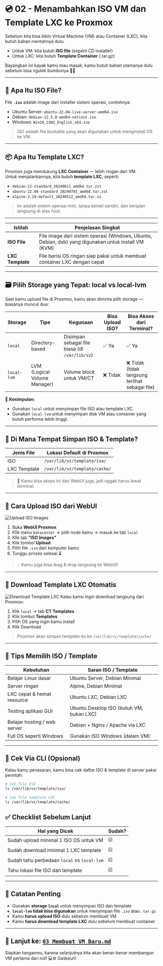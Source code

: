 # 💿 02 - Menambahkan ISO VM dan Template LXC ke Proxmox

Sebelum kita bisa bikin Virtual Machine (VM) atau Container (LXC), kita butuh bahan mentahnya dulu.

- Untuk VM: kita butuh **ISO file** (seperti CD installer)
- Untuk LXC: kita butuh **Template Container** (.tar.gz)

Bayangkan ini kayak kamu mau masak, kamu butuh bahan utamanya dulu sebelum bisa ngulek bumbunya 🍳✨

---

## 🧱 Apa Itu ISO File?

File **`.iso`** adalah image dari installer sistem operasi, contohnya:

- Ubuntu Server: `ubuntu-22.04-live-server-amd64.iso`
- Debian: `debian-12.5.0-amd64-netinst.iso`
- Windows: `Win10_22H2_English_x64.iso`

> ISO adalah file bootable yang akan digunakan untuk menginstall OS ke VM.

---

## 📦 Apa Itu Template LXC?

Proxmox juga mendukung **LXC Container** — lebih ringan dari VM.  
Untuk menjalankannya, kita butuh **template LXC**, seperti:

- `debian-12-standard_20240611_amd64.tar.zst`
- `ubuntu-22.04-standard_20240701_amd64.tar.zst`
- `alpine-3.19-default_20240512_amd64.tar.xz`

> Ini adalah sistem operasi mini, tanpa kernel sendiri, dan berjalan langsung di atas host.

---

| Istilah          | Penjelasan Singkat                                                                                  |
| ---------------- | --------------------------------------------------------------------------------------------------- |
| **ISO File**     | File image dari sistem operasi (Windows, Ubuntu, Debian, dsb) yang digunakan untuk install VM (KVM) |
| **LXC Template** | File berisi OS ringan siap pakai untuk membuat container LXC dengan cepat                           |

---

## 🗃️ Pilih Storage yang Tepat: local vs local-lvm

Saat kamu upload file di Proxmox, kamu akan diminta pilih storage — biasanya muncul dua:

| Storage     | Tipe                         | Kegunaan                                       | Bisa Upload ISO? | Bisa Akses dari Terminal?                      |
| ----------- | ---------------------------- | ---------------------------------------------- | ---------------- | ---------------------------------------------- |
| `local`     | Directory-based              | Disimpan sebagai file biasa (di `/var/lib/vz`) | ✅ Ya             | ✅ Ya                                           |
| `local-lvm` | LVM (Logical Volume Manager) | Volume block untuk VM/CT                       | ❌ Tidak          | ❌ Tidak (tidak langsung terlihat sebagai file) |

📌 **Kesimpulan:**

* Gunakan `local` untuk menyimpan file ISO atau template LXC.
* Gunakan `local-lvm` untuk menyimpan disk VM atau container yang butuh performa lebih tinggi.

---

## 📂 Di Mana Tempat Simpan ISO & Template?

| Jenis File  | Lokasi Default di Proxmox                 |
|-------------|--------------------------------------------|
| ISO         | `/var/lib/vz/template/iso/`               |
| LXC Template| `/var/lib/vz/template/cache/`             |

> 📁 Kamu bisa akses ini dari WebUI juga, jadi nggak harus lewat terminal.

---

## 🧰 Cara Upload ISO dari WebUI
![Upload ISO Images](https://www.tecmint.com/wp-content/uploads/2023/12/Proxmox-ISO-Image.png)
1. Buka **WebUI Proxmox**
2. Klik menu `Datacenter` → pilih node kamu → masuk ke tab `local`
3. Klik tab **"ISO Images"**
4. Klik tombol **Upload**
5. Pilih file `.iso` dari komputer kamu
6. Tunggu proses selesai ⏳

> 💡 Kamu juga bisa drag & drop langsung ke WebUI!

---

## 📡 Download Template LXC Otomatis
![Download Template LXC](https://www.tecmint.com/wp-content/uploads/2024/01/Proxmox-CT-Templates.png)
Kalau kamu ingin download langsung dari Proxmox:

1. Klik `local` → tab **CT Templates**
2. Klik tombol **Templates**
3. Pilih OS yang ingin kamu install
4. Klik Download

> Proxmox akan simpan template itu ke `/var/lib/vz/template/cache/`

---

## 🧠 Tips Memilih ISO / Template

| Kebutuhan                        | Saran ISO / Template                      |
|----------------------------------|-------------------------------------------|
| Belajar Linux dasar              | Ubuntu Server, Debian Minimal             |
| Server ringan                    | Alpine, Debian Minimal                    |
| LXC cepat & hemat resource       | Ubuntu LXC, Debian LXC                    |
| Testing aplikasi GUI             | Ubuntu Desktop ISO (butuh VM, bukan LXC)  |
| Belajar hosting / web server     | Debian + Nginx / Apache via LXC           |
| Full OS seperti Windows          | Gunakan ISO Windows (dalam VM)            |

---

## 🧪 Cek Via CLI (Opsional)

Kalau kamu penasaran, kamu bisa cek daftar ISO & template di server pakai perintah:

```bash
# Cek file ISO
ls /var/lib/vz/template/iso/

# Cek file template LXC
ls /var/lib/vz/template/cache/
```

## ✅ Checklist Sebelum Lanjut

| Hal yang Dicek                              | Sudah? |
| ------------------------------------------- | ------ |
| Sudah upload minimal 1 ISO OS untuk VM      | ☑️     |
| Sudah download minimal 1 LXC template       | ☑️     |
| Sudah tahu perbedaan `local` vs `local-lvm` | ☑️     |
| Tahu lokasi file ISO dan template           | ☑️     |

---

## 📌 Catatan Penting

* Gunakan **storage `local`** untuk menyimpan ISO dan template
* **`local-lvm` tidak bisa digunakan** untuk menyimpan file `.iso` atau `.tar.gz`
* Kamu **harus upload ISO** dulu sebelum membuat VM
* Kamu **harus download template LXC** dulu sebelum membuat container

---

## 📍 Lanjut ke: [`03_Membuat_VM_Baru.md`](03_Membuat_VM_Baru.md)
Siapkan tanganmu, karena selanjutnya kita akan benar-benar membangun VM pertama dari nol! 💻⚙️
Gaskeun!




